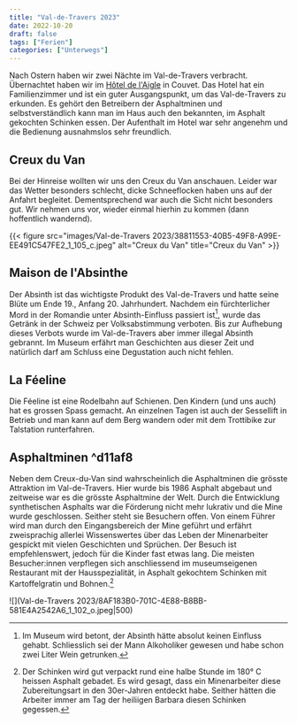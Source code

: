 ```yaml
---
title: "Val-de-Travers 2023"
date: 2022-10-20
draft: false
tags: ["Ferien"]
categories: ["Unterwegs"]
---
```


Nach Ostern haben wir zwei Nächte im Val-de-Travers verbracht. Übernachtet haben wir im [Hôtel de l'Aigle](https://www.hotel-aigle.ch/de/) in Couvet. Das Hotel hat ein Familienzimmer und ist ein guter Ausgangspunkt, um das Val-de-Travers zu erkunden. Es gehört den Betreibern der Asphaltminen und selbstverständlich kann man im Haus auch den bekannten, im Asphalt gekochten Schinken essen. Der Aufenthalt im Hotel war sehr angenehm und die Bedienung ausnahmslos sehr freundlich.

## Creux du Van
Bei der Hinreise wollten wir uns den Creux du Van anschauen. Leider war das Wetter besonders schlecht, dicke Schneeflocken haben uns auf der Anfahrt begleitet. Dementsprechend war auch die Sicht nicht besonders gut. Wir nehmen uns vor, wieder einmal hierhin zu kommen (dann hoffentlich wandernd).

{{< figure src="images/Val-de-Travers 2023/38811553-40B5-49F8-A99E-EE491C547FE2_1_105_c.jpeg" alt="Creux du Van" title="Creux du Van" >}}
## Maison de l'Absinthe
Der Absinth ist das wichtigste Produkt des Val-de-Travers und hatte seine Blüte um Ende 19., Anfang 20. Jahrhundert. Nachdem ein fürchterlicher Mord in der Romandie unter Absinth-Einfluss passiert ist[^1], wurde das Getränk in der Schweiz per Volksabstimmung verboten. Bis zur Aufhebung dieses Verbots wurde im Val-de-Travers aber immer illegal Absinth gebrannt. Im Museum erfährt man Geschichten aus dieser Zeit und natürlich darf am Schluss eine Degustation auch nicht fehlen.

## La Féeline
Die Féeline ist eine Rodelbahn auf Schienen. Den Kindern (und uns auch) hat es grossen Spass gemacht. An einzelnen Tagen ist auch der Sessellift in Betrieb und man kann auf dem Berg wandern oder mit dem Trottibike zur Talstation runterfahren.

## Asphaltminen ^d11af8
Neben dem Creux-du-Van sind wahrscheinlich die Asphaltminen die grösste Attraktion im Val-de-Travers. Hier wurde bis 1986 Asphalt abgebaut und zeitweise war es die grösste Asphaltmine der Welt. Durch die Entwicklung synthetischen Asphalts war die Förderung nicht mehr lukrativ und die Mine wurde geschlossen. Seither steht sie Besuchern offen. 
Von einem Führer wird man durch den Eingangsbereich der Mine geführt und erfährt zweisprachig allerlei Wissenswertes über das Leben der Minenarbeiter gespickt mit vielen Geschichten und Sprüchen. Der Besuch ist empfehlenswert, jedoch für die Kinder fast etwas lang.
Die meisten Besucher:innen verpflegen sich anschliessend im museumseigenen Restaurant mit der Hausspezialität, in Asphalt gekochtem Schinken mit Kartoffelgratin und Bohnen.[^2]

![](Val-de-Travers 2023/8AF183B0-701C-4E88-B8BB-581E4A2542A6_1_102_o.jpeg|500)


[^1]: Im Museum wird betont, der Absinth hätte absolut keinen Einfluss gehabt. Schliesslich sei der Mann Alkoholiker gewesen und habe schon zwei Liter Wein getrunken.
[^2]: Der Schinken wird gut verpackt rund eine halbe Stunde im 180° C heissen Asphalt gebadet. Es wird gesagt, dass ein Minenarbeiter diese Zubereitungsart in den 30er-Jahren entdeckt habe. Seither hätten die Arbeiter immer am Tag der heiliigen Barbara diesen Schinken gegessen.
